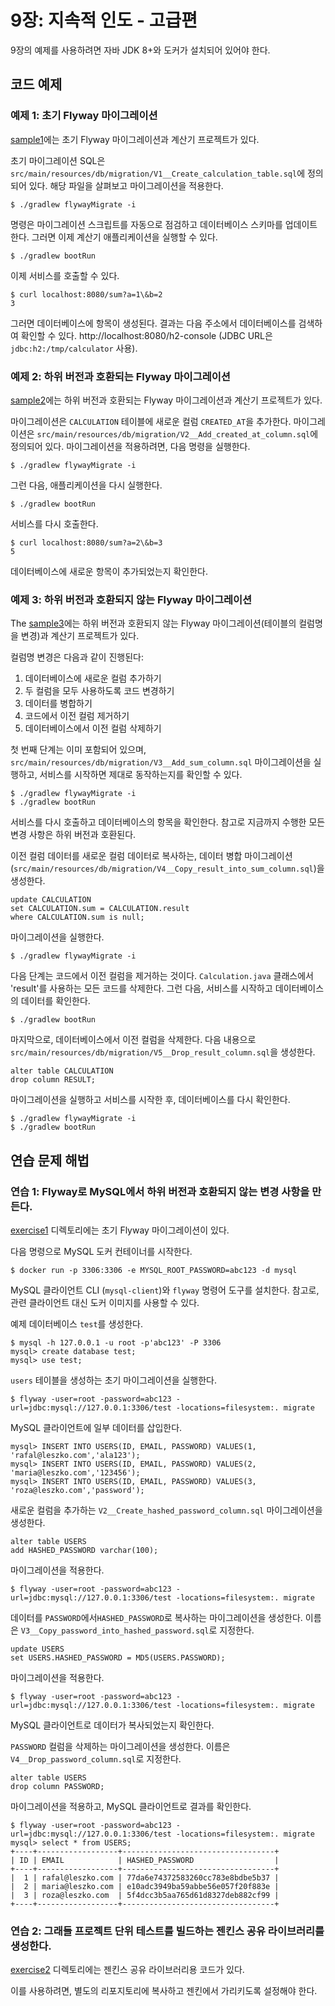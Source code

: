 # 9장: 지속적 인도 - 고급편

9장의 예제를 사용하려면 자바 JDK 8+와 도커가 설치되어 있어야 한다.

## 코드 예제

### 예제 1: 초기 Flyway 마이그레이션

[sample1](sample1)에는 초기 Flyway 마이그레이션과 계산기 프로젝트가 있다.

초기 마이그레이션 SQL은 `src/main/resources/db/migration/V1__Create_calculation_table.sql`에 정의되어 있다. 해당 파일을 살펴보고 마이그레이션을 적용한다.

	$ ./gradlew flywayMigrate -i

명령은 마이그레이션 스크립트를 자동으로 점검하고 데이터베이스 스키마를 업데이트 한다. 그러면 이제 계산기 애플리케이션을 실행할 수 있다.

	$ ./gradlew bootRun

이제 서비스를 호출할 수 있다.

	$ curl localhost:8080/sum?a=1\&b=2
	3

그러면 데이터베이스에 항목이 생성된다. 결과는 다음 주소에서 데이터베이스를 검색하여 확인할 수 있다. http://localhost:8080/h2-console (JDBC URL은 `jdbc:h2:/tmp/calculator` 사용).

### 예제 2: 하위 버전과 호환되는 Flyway 마이그레이션

[sample2](sample2)에는 하위 버전과 호환되는 Flyway 마이그레이션과 계산기 프로젝트가 있다.

마이그레이션은 `CALCULATION` 테이블에 새로운 컬럼 `CREATED_AT`을 추가한다. 마이그레이션은 
`src/main/resources/db/migration/V2__Add_created_at_column.sql`에 정의되어 있다. 마이그레이션을 적용하려면, 다음 명령을 실행한다.

	$ ./gradlew flywayMigrate -i

그런 다음, 애플리케이션을 다시 실행한다.

	$ ./gradlew bootRun

서비스를 다시 호출한다.

	$ curl localhost:8080/sum?a=2\&b=3
	5

데이터베이스에 새로운 항목이 추가되었는지 확인한다.

### 예제 3: 하위 버전과 호환되지 않는 Flyway 마이그레이션

The [sample3](sample3)에는 하위 버전과 호환되지 않는 Flyway 마이그레이션(테이블의 컬럼명을 변경)과 계산기 프로젝트가 있다.

컬럼명 변경은 다음과 같이 진행된다:
 1. 데이터베이스에 새로운 컬럼 추가하기
 2. 두 컬럼을 모두 사용하도록 코드 변경하기
 3. 데이터를 병합하기
 4. 코드에서 이전 컬럼 제거하기
 5. 데이터베이스에서 이전 컬럼 삭제하기

첫 번째 단계는 이미 포함되어 있으며, `src/main/resources/db/migration/V3__Add_sum_column.sql` 마이그레이션을 실행하고, 서비스를 시작하면 제대로 동작하는지를 확인할 수 있다.

	$ ./gradlew flywayMigrate -i
	$ ./gradlew bootRun

서비스를 다시 호출하고 데이터베이스의 항목을 확인한다. 참고로 지금까지 수행한 모든 변경 사항은 하위 버전과 호환된다.

이전 컬럼 데이터를 새로운 컬럼 데이터로 복사하는, 데이터 병합 마이그레이션(`src/main/resources/db/migration/V4__Copy_result_into_sum_column.sql`)을 생성한다.

	update CALCULATION
	set CALCULATION.sum = CALCULATION.result
	where CALCULATION.sum is null;

마이그레이션을 실행한다.

	$ ./gradlew flywayMigrate -i

다음 단계는 코드에서 이전 컬럼을 제거하는 것이다. `Calculation.java` 클래스에서 'result'를 사용하는 모든 코드를 삭제한다. 그런 다음, 서비스를 시작하고 데이터베이스의 데이터를 확인한다.

	$ ./gradlew bootRun

마지막으로, 데이터베이스에서 이전 컬럼을 삭제한다. 다음 내용으로  `src/main/resources/db/migration/V5__Drop_result_column.sql`을 생성한다.

	alter table CALCULATION
	drop column RESULT;

마이그레이션을 실행하고 서비스를 시작한 후, 데이터베이스를 다시 확인한다.

	$ ./gradlew flywayMigrate -i
	$ ./gradlew bootRun

## 연습 문제 해법

### 연습 1: Flyway로 MySQL에서 하위 버전과 호환되지 않는 변경 사항을 만든다.

[exercise1](exercise1) 디렉토리에는 초기 Flyway 마이그레이션이 있다.

다음 명령으로 MySQL 도커 컨테이너를 시작한다.

	$ docker run -p 3306:3306 -e MYSQL_ROOT_PASSWORD=abc123 -d mysql

MySQL 클라이언트 CLI (`mysql-client`)와 `flyway` 명령어 도구를 설치한다. 참고로, 관련 클라이언트 대신 도커 이미지를 사용할 수 있다.

예제 데이터베이스 `test`를 생성한다.

	$ mysql -h 127.0.0.1 -u root -p'abc123' -P 3306
	mysql> create database test;
	mysql> use test;

`users` 테이블을 생성하는 초기 마이그레이션을 실행한다.

	$ flyway -user=root -password=abc123 -url=jdbc:mysql://127.0.0.1:3306/test -locations=filesystem:. migrate

MySQL 클라이언트에 일부 데이터를 삽입한다.

	mysql> INSERT INTO USERS(ID, EMAIL, PASSWORD) VALUES(1, 'rafal@leszko.com','ala123');
	mysql> INSERT INTO USERS(ID, EMAIL, PASSWORD) VALUES(2, 'maria@leszko.com','123456');
	mysql> INSERT INTO USERS(ID, EMAIL, PASSWORD) VALUES(3, 'roza@leszko.com','password');

새로운 컬럼을 추가하는 `V2__Create_hashed_password_column.sql` 마이그레이션을 생성한다.

	alter table USERS
	add HASHED_PASSWORD varchar(100);

마이그레이션을 적용한다.

	$ flyway -user=root -password=abc123 -url=jdbc:mysql://127.0.0.1:3306/test -locations=filesystem:. migrate

데이터를 `PASSWORD`에서`HASHED_PASSWORD`로 복사하는 마이그레이션을 생성한다. 이름은 `V3__Copy_password_into_hashed_password.sql`로 지정한다.

	update USERS
	set USERS.HASHED_PASSWORD = MD5(USERS.PASSWORD);

마이그레이션을 적용한다.

	$ flyway -user=root -password=abc123 -url=jdbc:mysql://127.0.0.1:3306/test -locations=filesystem:. migrate

MySQL 클라이언트로 데이터가 복사되었는지 확인한다.

`PASSWORD` 컬럼을 삭제하는 마이그레이션을 생성한다. 이름은 `V4__Drop_password_column.sql`로 지정한다.

	alter table USERS
	drop column PASSWORD;

마이그레이션을 적용하고, MySQL 클라이언트로 결과를 확인한다.

	$ flyway -user=root -password=abc123 -url=jdbc:mysql://127.0.0.1:3306/test -locations=filesystem:. migrate
	mysql> select * from USERS;
	+----+------------------+----------------------------------+
	| ID | EMAIL            | HASHED_PASSWORD                  |
	+----+------------------+----------------------------------+
	|  1 | rafal@leszko.com | 77da6e74372583260cc783e8bdbe5b37 |
	|  2 | maria@leszko.com | e10adc3949ba59abbe56e057f20f883e |
	|  3 | roza@leszko.com  | 5f4dcc3b5aa765d61d8327deb882cf99 |
	+----+------------------+----------------------------------+

### 연습 2: 그래들 프로젝트 단위 테스트를 빌드하는 젠킨스 공유 라이브러리를 생성한다.

[exercise2](exercise2) 디렉토리에는 젠킨스 공유 라이브러리용 코드가 있다.

이를 사용하려면, 별도의 리포지토리에 복사하고 젠킨에서 가리키도록 설정해야 한다.